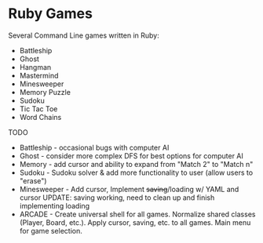# Ruby Games
Several Command Line games written in Ruby:

* Battleship
* Ghost
* Hangman
* Mastermind
* Minesweeper
* Memory Puzzle
* Sudoku
* Tic Tac Toe
* Word Chains

TODO
* Battleship - occasional bugs with computer AI
* Ghost - consider more complex DFS for best options for computer AI
* Memory - add cursor and ability to expand from "Match 2" to "Match n"
* Sudoku - Sudoku solver & add more functionality to user (allow users to "erase")
* Minesweeper - Add cursor, Implement ~~saving~~/loading w/ YAML and cursor UPDATE: saving working, need to clean up and finish implementing loading
* ARCADE - Create universal shell for all games.  Normalize shared classes (Player, Board, etc.).  Apply cursor, saving, etc. to all games.  Main menu for game selection.
